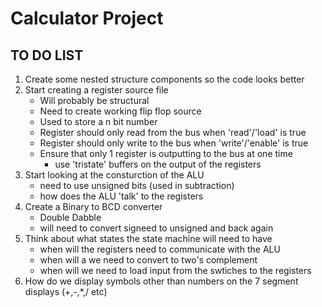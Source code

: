 # Calculator Project

## TO DO LIST

1. Create some nested structure components so the code looks better
2. Start creating a register source file
	- Will probably be structural 
	- Need to create working flip flop source
	- Used to store a n bit number
	- Register should only read from the bus when 'read'/'load' is true
	- Register should only write to the bus when 'write'/'enable' is true
	- Ensure that only 1 register is outputting to the bus at one time
		- use 'tristate' buffers on the output of the registers
3. Start looking at the consturction of the ALU
	- need to use unsigned bits (used in subtraction)
	- how does the ALU 'talk' to the registers
4. Create a Binary to BCD converter
	- Double Dabble
	- will need to convert signeed to unsigned and back again
5. Think about what states the state machine will need to have
	- when will the registers need to communicate with the ALU
	- when will a we need to convert to two's complement
	- when will we need to load input from the swtiches to the registers
6. How do we display symbols other than numbers on the 7 segment displays (+,-,*,/ etc)